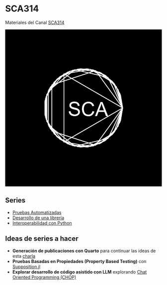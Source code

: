 # SCA314

Materiales del Canal [SCA314](https://www.youtube.com/@SCA314)

![logo](logo/logo_sca.svg)

## Series

- [Pruebas Automatizadas](./series/pruebas-automatizadas/README.md)
- [Desarrollo de una librería](./series/libreria-graficos/README.md)
- [Interoperabilidad con Python](./series/interop-con-python/README.md)

## Ideas de series a hacer

- **Generación de publicaciones con Quarto** para continuar las ideas de esta [charla](https://saxa.xyz/charla-cuarto)
- **Pruebas Basadas en Propiedades (Property Based Testing)** con [Supposition.jl](https://github.com/Seelengrab/Supposition.jl)
- **Explorar desarrollo de código asistido con LLM** explorando [Chat Oriented Programming (CHOP)](https://www.youtube.com/watch?v=jpzv-_YQf6k)